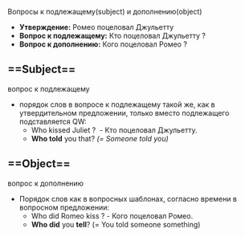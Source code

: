 Вопросы к подлежащему(subject) и дополнению(object)
- **Утверждение:** Ромео поцеловал Джульетту
- **Вопрос к подлежащему:** Кто поцеловал Джульетту ?
- **Вопрос к дополнению:** Кого поцеловал Ромео ?

## ==Subject==
вопрос к подлежащему
- порядок слов в вопросе к подлежащему такой же, как в утвердительном предложении, только вместо подлежащего подставляется QW: 
	- Who kissed Juliet ?  - Кто поцеловал Джульетту.
	- **Who told** you that? *(= Someone told you)*

## ==Object==
вопрос к дополнению
- Порядок слов как в вопросных шаблонах, согласно времени в вопросном предложении:
	- Who did Romeo kiss ? - Кого поцеловал Ромео.
	- **Who did** you **tell**? (= You told someone something)